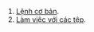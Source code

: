 1. [Lệnh cơ bản](https://github.com/kami11o2/My-Linux/edit/master/Linux-chap1.md).
2. [Làm việc với các tệp](https://github.com/kami11o2/My-Linux/blob/master/Linux-chap2.md).
